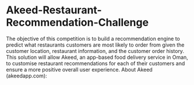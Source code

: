 # Akeed-Restaurant-Recommendation-Challenge
The objective of this competition is to build a recommendation engine to predict what restaurants customers are most likely to order from given the customer location, restaurant information, and the customer order history.  This solution will allow Akeed, an app-based food delivery service in Oman, to customise restaurant recommendations for each of their customers and ensure a more positive overall user experience.  About Akeed (akeedapp.com):
